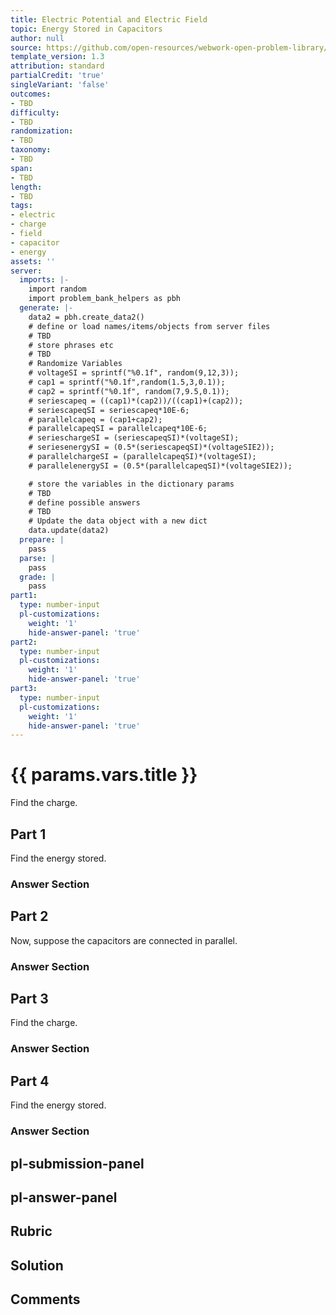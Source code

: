 ```yaml
---
title: Electric Potential and Electric Field
topic: Energy Stored in Capacitors
author: null
source: https://github.com/open-resources/webwork-open-problem-library/tree/master/Contrib/BrockPhysics/College_Physics_Urone/19.Electric_Potential_and_Electric_Field/19-07.Energy_Stored_in_Capacitors/NU_U17_19_07_004.pg
template_version: 1.3
attribution: standard
partialCredit: 'true'
singleVariant: 'false'
outcomes:
- TBD
difficulty:
- TBD
randomization:
- TBD
taxonomy:
- TBD
span:
- TBD
length:
- TBD
tags:
- electric
- charge
- field
- capacitor
- energy
assets: ''
server:
  imports: |-
    import random
    import problem_bank_helpers as pbh
  generate: |-
    data2 = pbh.create_data2()
    # define or load names/items/objects from server files
    # TBD
    # store phrases etc
    # TBD
    # Randomize Variables
    # voltageSI = sprintf("%0.1f", random(9,12,3));
    # cap1 = sprintf("%0.1f",random(1.5,3,0.1));
    # cap2 = sprintf("%0.1f", random(7,9.5,0.1));
    # seriescapeq = ((cap1)*(cap2))/((cap1)+(cap2));
    # seriescapeqSI = seriescapeq*10E-6;
    # parallelcapeq = (cap1+cap2);
    # parallelcapeqSI = parallelcapeq*10E-6;
    # serieschargeSI = (seriescapeqSI)*(voltageSI);
    # seriesenergySI = (0.5*(seriescapeqSI)*(voltageSIE2));
    # parallelchargeSI = (parallelcapeqSI)*(voltageSI);
    # parallelenergySI = (0.5*(parallelcapeqSI)*(voltageSIE2));

    # store the variables in the dictionary params
    # TBD
    # define possible answers
    # TBD
    # Update the data object with a new dict
    data.update(data2)
  prepare: |
    pass
  parse: |
    pass
  grade: |
    pass
part1:
  type: number-input
  pl-customizations:
    weight: '1'
    hide-answer-panel: 'true'
part2:
  type: number-input
  pl-customizations:
    weight: '1'
    hide-answer-panel: 'true'
part3:
  type: number-input
  pl-customizations:
    weight: '1'
    hide-answer-panel: 'true'
---
```


# {{ params.vars.title }} 


Find the charge.

## Part 1 
Find the energy stored. 


 ### Answer Section

## Part 2 
Now, suppose the capacitors are connected in parallel. 


 ### Answer Section

## Part 3 
Find the charge. 


 ### Answer Section

## Part 4 
Find the energy stored. 


 ### Answer Section


## pl-submission-panel 


## pl-answer-panel 


## Rubric 


## Solution 


## Comments 


